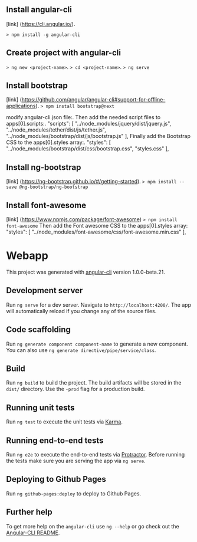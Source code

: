 ## Install angular-cli
[link] (https://cli.angular.io/).

`> npm install -g angular-cli`

## Create project with angular-cli
`> ng new <project-name>`.
`> cd <project-name>`.
`> ng serve`

## Install bootstrap
[link] (https://github.com/angular/angular-cli#support-for-offline-applications).
`> npm install bootstrap@next`

modify angular-cli.json file:.
Then add the needed script files to apps[0].scripts:.
"scripts": [
  "../node_modules/jquery/dist/jquery.js",
  "../node_modules/tether/dist/js/tether.js",
  "../node_modules/bootstrap/dist/js/bootstrap.js"
],
Finally add the Bootstrap CSS to the apps[0].styles array:.
"styles": [
  "../node_modules/bootstrap/dist/css/bootstrap.css",
  "styles.css"
],

## Install ng-bootstrap
[link] (https://ng-bootstrap.github.io/#/getting-started).
`> npm install --save @ng-bootstrap/ng-bootstrap`

## Install font-awesome
[link] (https://www.npmjs.com/package/font-awesome)
`> npm install font-awesome`
Then add the Font awesome CSS to the apps[0].styles array:
"styles": [
  "../node_modules/font-awesome/css/font-awesome.min.css"
],

# Webapp

This project was generated with [angular-cli](https://github.com/angular/angular-cli) version 1.0.0-beta.21.

## Development server
Run `ng serve` for a dev server. Navigate to `http://localhost:4200/`. The app will automatically reload if you change any of the source files.

## Code scaffolding

Run `ng generate component component-name` to generate a new component. You can also use `ng generate directive/pipe/service/class`.

## Build

Run `ng build` to build the project. The build artifacts will be stored in the `dist/` directory. Use the `-prod` flag for a production build.

## Running unit tests

Run `ng test` to execute the unit tests via [Karma](https://karma-runner.github.io).

## Running end-to-end tests

Run `ng e2e` to execute the end-to-end tests via [Protractor](http://www.protractortest.org/).
Before running the tests make sure you are serving the app via `ng serve`.

## Deploying to Github Pages

Run `ng github-pages:deploy` to deploy to Github Pages.

## Further help

To get more help on the `angular-cli` use `ng --help` or go check out the [Angular-CLI README](https://github.com/angular/angular-cli/blob/master/README.md).
